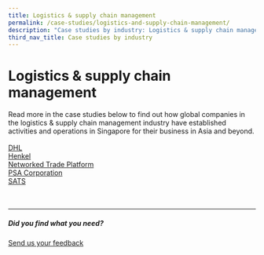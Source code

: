 ```yaml
---
title: Logistics & supply chain management
permalink: /case-studies/logistics-and-supply-chain-management/
description: "Case studies by industry: Logistics & supply chain management"
third_nav_title: Case studies by industry
---
```

# Logistics &amp; supply chain management

Read more in the case studies below to find out how global companies in the logistics &amp; supply chain management industry have established activities and operations in Singapore for their business in Asia and beyond. <br>
<br>
[DHL](https://www.edb.gov.sg/content/edb/en/our-industries/company-highlights/dhl-l.html)  
[Henkel](https://www.edb.gov.sg/content/edb/en/our-industries/company-highlights/henkel.html)  
[Networked Trade Platform](https://www.edb.gov.sg/content/edb/en/our-industries/company-highlights/ntp.html)  
[PSA Corporation](https://www.edb.gov.sg/content/edb/en/our-industries/company-highlights/psa-corporation.html)  
[SATS](https://www.edb.gov.sg/content/edb/en/our-industries/company-highlights/sats.html)
<br>
<br>
<br>

<hr>

##### Did you find what you need?
[Send us your feedback](https://form.gov.sg/642693623cb98f001239be0d)